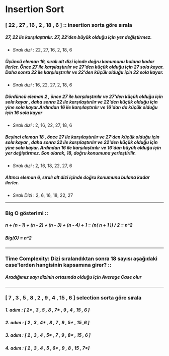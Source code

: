 # Insertion Sort
### [ 22 , 27 , 16 , 2 , 18 , 6 ] :: insertion sorta göre sırala
##### 27, 22 ile karşılaştırılır. 27, 22'den büyük olduğu için yer değiştirmez.
* _Sıralı dizi_ : 22, 27, 16, 2, 18, 6
##### Üçüncü eleman 16, sıralı alt dizi içinde doğru konumunu bulana kadar ilerler. Önce 27 ile karşılaştırılır ve 27'den küçük olduğu için 27 sola kayar. Daha sonra 22 ile karşılaştırılır ve 22'den küçük olduğu için 22 sola kayar.
* _Sıralı dizi_ : 16, 22, 27, 2, 18, 6
##### Dördüncü eleman 2 , önce 27 ile karşılaştırılır ve 27'den küçük olduğu için sola kayar , daha sonra 22 ile karşılaştırılır ve 22'den küçük olduğu için yine sola kayar.Ardından 16 ile karşılaştırılır ve 16'dan da küçük olduğu için 16 sola kayar
* _Sıralı dizi_ : 2, 16, 22, 27, 18, 6
#####  Beşinci eleman 18 , önce 27 ile karşılaştırılır ve 27'den küçük olduğu için sola kayar , daha sonra 22 ile karşılaştırılır ve 22'den küçük olduğu için yine sola kayar. Ardından 16 ile karşılaştırılır ve 16'dan büyük olduğu için yer değiştirmez. Son olarak, 18, doğru konumuna yerleştirilir.
* _Sıralı dizi_ : 2, 16, 18, 22, 27, 6
##### Altıncı eleman 6, sıralı alt dizi içinde doğru konumunu bulana kadar ilerler.
* _Sıralı Dizi_ : 2, 6, 16, 18, 22, 27

---
### Big O gösterimi :: 
##### n + (n - 1) + (n - 2) + (n - 3) + (n - 4) + 1 = (n( n + 1 )) / 2 = n^2 
##### Big(O) = n^2
---
### Time Complexity: Dizi sıralandıktan sonra 18 sayısı aşağıdaki case'lerden hangisinin kapsamına girer? ::
##### Aradığımız sayı dizinin ortasında olduğu için _Average Case_ olur
---
### [ 7 , 3 , 5 , 8 , 2 , 9 , 4 , 15 , 6 ] selection sorta göre sırala
##### 1. adım : [ 2* , 3 , 5 , 8 , 7* , 9 , 4 , 15 , 6 ]
##### 2. adım : [ 2 , 3 , 4* , 8 , 7 , 9 , 5* , 15 ,6 ]
##### 3. adım : [ 2 , 3 , 4 , 5* , 7 , 9 , 8* , 15 , 6 ]
##### 4. adım : [ 2 , 3 , 4 , 5 , 6* , 9 , 8 , 15 , 7*]
